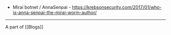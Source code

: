 - Mirai botnet / AnnaSenpai - https://krebsonsecurity.com/2017/01/who-is-anna-senpai-the-mirai-worm-author/
---
A part of [[Blogs]]

